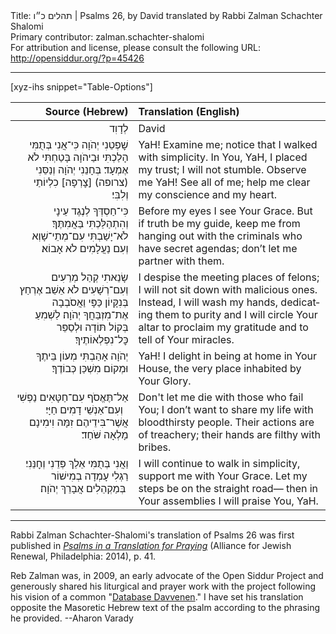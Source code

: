 <html>
<head></head>
<body>
Title: תהלים כ״ו | Psalms 26, by David translated by Rabbi Zalman Schachter Shalomi<br />
Primary contributor: zalman.schachter-shalomi<br />
For attribution and license, please consult the following URL: <a href="http://opensiddur.org/?p=45426">http://opensiddur.org/?p=45426</a>
<p />
<hr />

[xyz-ihs snippet="Table-Options"]<table style="margin-left: auto; margin-right: auto;" class="draggable">
<thead><tr><th id="x" style="text-align: right;">Source (Hebrew)</th><th style="text-align: left;">Translation (English)</th></tr></thead>
<tbody>
<tr><td style="vertical-align:top;">
<div class="liturgy" lang="he" style="text-align: right;">
<span class="instruction">לְדָוִד</span>
</div></td>

<td style="vertical-align:top;">
<div class="english" lang="en" style="text-align: left;">
<span class="instruction">David</span>
</div></td></tr>


<tr><td style="vertical-align:top;">
<div class="liturgy" lang="he" style="text-align: right;">
שׇׁפְטֵנִי יְהֹוָה 
כִּי־אֲנִי בְּתֻמִּי הָלַכְתִּי 
וּבַיהֹוָה בָּטַחְתִּי 
לֹא אֶמְעָד׃
בְּחָנֵנִי יְהֹוָה וְנַסֵּנִי 
(צרופה) [צׇרְפָה] כִלְיוֹתַי וְלִבִּי׃
</div></td>

<td style="vertical-align:top;">
<div class="english" lang="en" style="text-align: left;">
YaH! Examine me;
notice that I walked with simplicity.
In You, YaH, I placed my trust;
I will not stumble.
Observe me YaH! See all of me;
help me clear my conscience and my heart.
</div></td></tr>


<tr><td style="vertical-align:top;">
<div class="liturgy" lang="he" style="text-align: right;">
כִּי־חַסְדְּךָ לְנֶגֶד עֵינָי 
וְהִתְהַלַּכְתִּי בַּאֲמִתֶּךָ׃
לֹא־יָשַׁבְתִּי 
עִם־מְתֵי־שָׁוְא 
וְעִם נַעֲלָמִים 
לֹא אָבוֹא׃
</div></td>

<td style="vertical-align:top;">
<div class="english" lang="en" style="text-align: left;">
Before my eyes I see Your Grace.
But if truth be my guide, 
keep me from hanging out 
with the criminals 
who have secret agendas; 
don’t let me partner with them.
</div></td></tr>


<tr><td style="vertical-align:top;">
<div class="liturgy" lang="he" style="text-align: right;">
שָׂנֵאתִי קְהַל מְרֵעִים 
וְעִם־רְשָׁעִים לֹא אֵשֵׁב׃
אֶרְחַץ 
בְּנִקָּיוֹן כַּפָּי 
וַאֲסֹבְבָה אֶת־מִזְבַּחֲךָ יְהֹוָה׃
לַשְׁמִעַ בְּקוֹל תּוֹדָה 
וּלְסַפֵּר כׇּל־נִפְלְאוֹתֶיךָ׃
</div></td>

<td style="vertical-align:top;">
<div class="english" lang="en" style="text-align: left;">
I despise the meeting places of felons;
I will not sit down with malicious ones. 
Instead, I will wash my hands, 
dedicating them to purity 
and I will circle Your altar 
to proclaim my gratitude 
and to tell of Your miracles.
</div></td></tr>


<tr><td style="vertical-align:top;">
<div class="liturgy" lang="he" style="text-align: right;">
יְהֹוָה אָהַבְתִּי מְעוֹן בֵּיתֶךָ 
וּמְקוֹם מִשְׁכַּן כְּבוֹדֶךָ׃
</div></td>

<td style="vertical-align:top;">
<div class="english" lang="en" style="text-align: left;">
YaH! I delight in being at home in Your House, 
the very place inhabited by Your Glory.
</div></td></tr>


<tr><td style="vertical-align:top;">
<div class="liturgy" lang="he" style="text-align: right;">
אַל־תֶּאֱסֹף עִם־חַטָּאִים נַפְשִׁי 
&nbsp;
וְעִם־אַנְשֵׁי דָמִים חַיָּי׃
אֲשֶׁר־בִּידֵיהֶם זִמָּה 
וִימִינָם מָלְאָה שֹּׁחַד׃
</div></td>

<td style="vertical-align:top;">
<div class="english" lang="en" style="text-align: left;">
Don't let me die with those who fail You;
I don’t want to share my life 
with bloodthirsty people.
Their actions are of treachery; 
their hands are filthy with bribes.
</div></td></tr>


<tr><td style="vertical-align:top;">
<div class="liturgy" lang="he" style="text-align: right;">
וַאֲנִי בְּתֻמִּי אֵלֵךְ 
פְּדֵנִי וְחׇנֵּנִי׃
רַגְלִי עָמְדָה בְמִישׁוֹר 
בְּמַקְהֵלִים 
אֲבָרֵךְ יְהֹוָה׃ 
</div></td>

<td style="vertical-align:top;">
<div class="english" lang="en" style="text-align: left;">
I will continue to walk in simplicity, 
support me with Your Grace.
Let my steps be on the straight road— 
then in Your assemblies 
I will praise You, YaH.
</div></td></tr>
</tbody></table>

<hr />

Rabbi Zalman Schachter-Shalomi's translation of Psalms 26 was first published in <em><a href="https://www.indiebound.org/book/9780615976785">Psalms in a Translation for Praying</a></em> (Alliance for Jewish Renewal, Philadelphia: 2014), p. 41. 

Reb Zalman was, in 2009, an early advocate of the Open Siddur Project and generously shared his liturgical and prayer work with the project following his vision of a common "<a href="/?p=7665">Database Davvenen</a>." I have set his translation opposite the Masoretic Hebrew text of the psalm according to the phrasing he provided. --Aharon Varady

&nbsp;
</body>
</html>